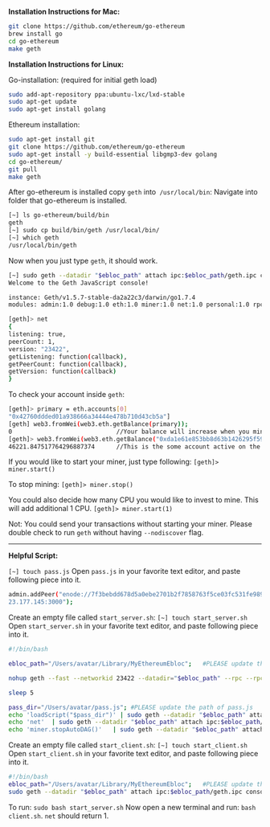**Installation Instructions for Mac:**

```bash
git clone https://github.com/ethereum/go-ethereum
brew install go
cd go-ethereum
make geth
```
**Installation Instructions for Linux:**

Go-installation: (required for initial geth load)
```bash
sudo add-apt-repository ppa:ubuntu-lxc/lxd-stable
sudo apt-get update
sudo apt-get install golang
```

Ethereum installation:

```bash
sudo apt-get install git
git clone https://github.com/ethereum/go-ethereum
sudo apt-get install -y build-essential libgmp3-dev golang
cd go-ethereum/
git pull
make geth
```

After go-ethereum is installed copy `geth` into` /usr/local/bin`:
Navigate into folder that go-ethereum is installed.

```bash
[~] ls go-ethereum/build/bin
geth
[~] sudo cp build/bin/geth /usr/local/bin/
[~] which geth
/usr/local/bin/geth
```
Now when you just type `geth`, it should work.

```bash
[~] sudo geth --datadir "$ebloc_path" attach ipc:$ebloc_path/geth.ipc console
Welcome to the Geth JavaScript console!

instance: Geth/v1.5.7-stable-da2a22c3/darwin/go1.7.4
modules: admin:1.0 debug:1.0 eth:1.0 miner:1.0 net:1.0 personal:1.0 rpc:1.0 txpool:1.0 web3:1.0

[geth]> net
{
listening: true,
peerCount: 1,
version: "23422",
getListening: function(callback),
getPeerCount: function(callback),
getVersion: function(callback)
}
```
To check your account inside `geth`:

```bash
[geth]> primary = eth.accounts[0]
"0x42760ddded01a938666a34444e478b710d43cb5a"]
[geth] web3.fromWei(web3.eth.getBalance(primary));
0                             //Your balance will increase when you mine.
[geth]> web3.fromWei(web3.eth.getBalance("0xda1e61e853bb8d63b1426295f59cb45a34425b63"));
46221.847517764296887374      //This is the some account active on the Blockchain. If you are connected into eBloc, you should see it.
```
If you would like to start your miner, just type following:
`[geth]> miner.start()`

To stop mining:
`[geth]> miner.stop()`

You could also decide how many CPU you would like to invest to mine. This will add additional 1 CPU.
`[geth]> miner.start(1)`

Not: You could send your transactions without starting your miner. Please double check to run `geth` without having `--nodiscover` flag.

----------------------------------------------------------------------------------------------------


**Helpful Script:**

`[~] touch pass.js`
Open `pass.js` in your favorite text editor, and paste following piece into it.

```bash
admin.addPeer("enode://7f3bebdd678d5a0ebe2701b2f7858763f5ce03fc531fe989fb7bb41d2e8e1237ae5b092666171a180afba0c47f1aad055e2bf6e1287fcdc756f183902764eba2@79.1\
23.177.145:3000");
```

Create an empty file called `start_server.sh`:
`[~] touch start_server.sh`
Open `start_server.sh` in your favorite text editor, and paste following piece into it.

```bash
#!/bin/bash

ebloc_path="/Users/avatar/Library/MyEthereumEbloc";   #PLEASE update the path of yours

nohup geth --fast --networkid 23422 --datadir="$ebloc_path" --rpc --rpcaddr "localhost" --rpccorsdomain="*" --rpcport="8545" --autodag=false &

sleep 5

pass_dir="/Users/avatar/pass.js"; #PLEASE update the path of pass.js
echo 'loadScript("$pass_dir")' | sudo geth --datadir "$ebloc_path" attach ipc:$ebloc_path/geth.ipc console
echo 'net'  | sudo geth --datadir "$ebloc_path" attach ipc:$ebloc_path/geth.ipc console
echo 'miner.stopAutoDAG()'   | sudo geth --datadir "$ebloc_path" attach ipc:$ebloc_path/geth.ipc console
```

Create an empty file called `start_client.sh`:
`[~] touch start_client.sh`
Open `start_client.sh` in your favorite text editor, and paste following piece into it.

```bash
#!/bin/bash
ebloc_path="/Users/avatar/Library/MyEthereumEbloc";   #PLEASE update the path of yours
sudo geth --datadir "$ebloc_path" attach ipc:$ebloc_path/geth.ipc console
```

To run: `sudo bash start_server.sh`
Now open a new terminal and run: `bash client.sh`. `net` should return 1.
